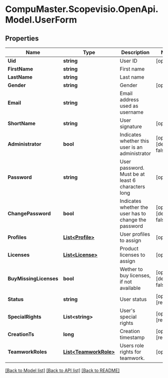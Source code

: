 
# CompuMaster.Scopevisio.OpenApi.Model.UserForm

## Properties

Name | Type | Description | Notes
------------ | ------------- | ------------- | -------------
**Uid** | **string** | User ID | [optional] 
**FirstName** | **string** | First name | 
**LastName** | **string** | Last name | 
**Gender** | **string** | Gender | [optional] 
**Email** | **string** | Email address used as username | 
**ShortName** | **string** | User signature | [optional] 
**Administrator** | **bool** | Indicates whether this user is an administrator | [optional] [default to false]
**Password** | **string** | User password. Must be at least 6 characters long | [optional] 
**ChangePassword** | **bool** | Indicates whether the user has to change the password | [optional] [default to false]
**Profiles** | [**List&lt;Profile&gt;**](Profile.md) | User profiles to assign | [optional] 
**Licenses** | [**List&lt;License&gt;**](License.md) | Product licenses to assign | [optional] 
**BuyMissingLicenses** | **bool** | Wether to buy licenses, if not available | [optional] [default to false]
**Status** | **string** | User status | [optional] [readonly] 
**SpecialRights** | **List&lt;string&gt;** | User&#39;s special rights | [optional] [readonly] 
**CreationTs** | **long** | Creation timestamp | [optional] [readonly] 
**TeamworkRoles** | [**List&lt;TeamworkRole&gt;**](TeamworkRole.md) | Users role rights for teamwork. | [optional] 

[[Back to Model list]](../README.md#documentation-for-models)
[[Back to API list]](../README.md#documentation-for-api-endpoints)
[[Back to README]](../README.md)

